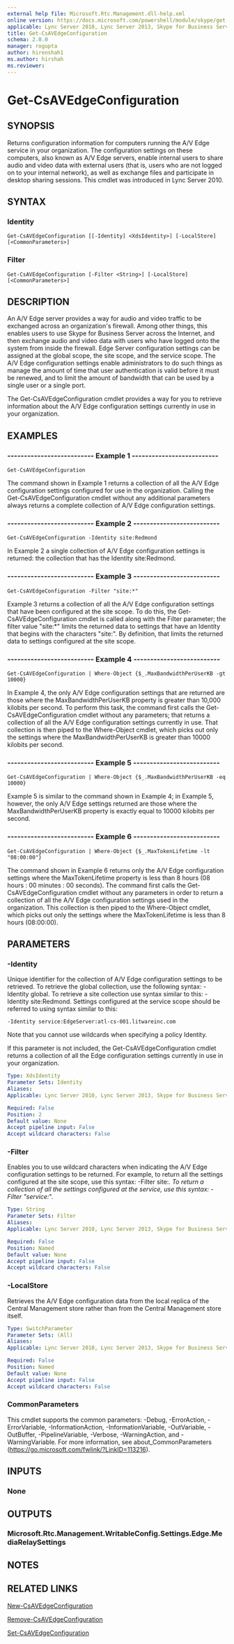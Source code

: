 ```yaml
---
external help file: Microsoft.Rtc.Management.dll-help.xml
online version: https://docs.microsoft.com/powershell/module/skype/get-csavedgeconfiguration
applicable: Lync Server 2010, Lync Server 2013, Skype for Business Server 2015, Skype for Business Server 2019
title: Get-CsAVEdgeConfiguration
schema: 2.0.0
manager: rogupta
author: hirenshah1
ms.author: hirshah
ms.reviewer:
---
```


# Get-CsAVEdgeConfiguration

## SYNOPSIS
Returns configuration information for computers running the A/V Edge service in your organization.
The configuration settings on these computers, also known as A/V Edge servers, enable internal users to share audio and video data with external users (that is, users who are not logged on to your internal network), as well as exchange files and participate in desktop sharing sessions.
This cmdlet was introduced in Lync Server 2010.


## SYNTAX

### Identity
```
Get-CsAVEdgeConfiguration [[-Identity] <XdsIdentity>] [-LocalStore] [<CommonParameters>]
```

### Filter
```
Get-CsAVEdgeConfiguration [-Filter <String>] [-LocalStore] [<CommonParameters>]
```

## DESCRIPTION
An A/V Edge server provides a way for audio and video traffic to be exchanged across an organization's firewall.
Among other things, this enables users to use Skype for Business Server across the Internet, and then exchange audio and video data with users who have logged onto the system from inside the firewall.
Edge Server configuration settings can be assigned at the global scope, the site scope, and the service scope.
The A/V Edge configuration settings enable administrators to do such things as manage the amount of time that user authentication is valid before it must be renewed, and to limit the amount of bandwidth that can be used by a single user or a single port.

The Get-CsAVEdgeConfiguration cmdlet provides a way for you to retrieve information about the A/V Edge configuration settings currently in use in your organization.


## EXAMPLES

### -------------------------- Example 1 --------------------------
```
Get-CsAVEdgeConfiguration
```

The command shown in Example 1 returns a collection of all the A/V Edge configuration settings configured for use in the organization.
Calling the Get-CsAVEdgeConfiguration cmdlet without any additional parameters always returns a complete collection of A/V Edge configuration settings.

### -------------------------- Example 2 --------------------------
```
Get-CsAVEdgeConfiguration -Identity site:Redmond
```

In Example 2 a single collection of A/V Edge configuration settings is returned: the collection that has the Identity site:Redmond.

### -------------------------- Example 3 --------------------------
```
Get-CsAVEdgeConfiguration -Filter "site:*"
```

Example 3 returns a collection of all the A/V Edge configuration settings that have been configured at the site scope.
To do this, the Get-CsAVEdgeConfiguration cmdlet is called along with the Filter parameter; the filter value "site:*" limits the returned data to settings that have an Identity that begins with the characters "site:".
By definition, that limits the returned data to settings configured at the site scope.

### -------------------------- Example 4 --------------------------
```
Get-CsAVEdgeConfiguration | Where-Object {$_.MaxBandwidthPerUserKB -gt 10000}
```

In Example 4, the only A/V Edge configuration settings that are returned are those where the MaxBandwidthPerUserKB property is greater than 10,000 kilobits per second.
To perform this task, the command first calls the Get-CsAVEdgeConfiguration cmdlet without any parameters; that returns a collection of all the A/V Edge configuration settings currently in use.
That collection is then piped to the Where-Object cmdlet, which picks out only the settings where the MaxBandwidthPerUserKB is greater than 10000 kilobits per second.

### -------------------------- Example 5 --------------------------
```
Get-CsAVEdgeConfiguration | Where-Object {$_.MaxBandwidthPerUserKB -eq 10000}
```

Example 5 is similar to the command shown in Example 4; in Example 5, however, the only A/V Edge settings returned are those where the MaxBandwidthPerUserKB property is exactly equal to 10000 kilobits per second.

### -------------------------- Example 6 --------------------------
```
Get-CsAVEdgeConfiguration | Where-Object {$_.MaxTokenLifetime -lt "08:00:00"}
```

The command shown in Example 6 returns only the A/V Edge configuration settings where the MaxTokenLifetime property is less than 8 hours (08 hours : 00 minutes : 00 seconds).
The command first calls the Get-CsAVEdgeConfiguration cmdlet without any parameters in order to return a collection of all the A/V Edge configuration settings used in the organization.
This collection is then piped to the Where-Object cmdlet, which picks out only the settings where the MaxTokenLifetime is less than 8 hours (08:00:00).


## PARAMETERS

### -Identity
Unique identifier for the collection of A/V Edge configuration settings to be retrieved.
To retrieve the global collection, use the following syntax: -Identity global.
To retrieve a site collection use syntax similar to this: -Identity site:Redmond.
Settings configured at the service scope should be referred to using syntax similar to this: 

`-Identity service:EdgeServer:atl-cs-001.litwareinc.com`

Note that you cannot use wildcards when specifying a policy Identity.

If this parameter is not included, the Get-CsAVEdgeConfiguration cmdlet returns a collection of all the Edge configuration settings currently in use in your organization.

```yaml
Type: XdsIdentity
Parameter Sets: Identity
Aliases: 
Applicable: Lync Server 2010, Lync Server 2013, Skype for Business Server 2015, Skype for Business Server 2019

Required: False
Position: 2
Default value: None
Accept pipeline input: False
Accept wildcard characters: False
```

### -Filter
Enables you to use wildcard characters when indicating the A/V Edge configuration settings to be returned.
For example, to return all the settings configured at the site scope, use this syntax: -Filter site:*.
To return a collection of all the settings configured at the service, use this syntax: -Filter "service:*".

```yaml
Type: String
Parameter Sets: Filter
Aliases: 
Applicable: Lync Server 2010, Lync Server 2013, Skype for Business Server 2015, Skype for Business Server 2019

Required: False
Position: Named
Default value: None
Accept pipeline input: False
Accept wildcard characters: False
```

### -LocalStore
Retrieves the A/V Edge configuration data from the local replica of the Central Management store rather than from the Central Management store itself.

```yaml
Type: SwitchParameter
Parameter Sets: (All)
Aliases: 
Applicable: Lync Server 2010, Lync Server 2013, Skype for Business Server 2015, Skype for Business Server 2019

Required: False
Position: Named
Default value: None
Accept pipeline input: False
Accept wildcard characters: False
```

### CommonParameters
This cmdlet supports the common parameters: -Debug, -ErrorAction, -ErrorVariable, -InformationAction, -InformationVariable, -OutVariable, -OutBuffer, -PipelineVariable, -Verbose, -WarningAction, and -WarningVariable. For more information, see about_CommonParameters (https://go.microsoft.com/fwlink/?LinkID=113216).


## INPUTS

### None


## OUTPUTS

### Microsoft.Rtc.Management.WritableConfig.Settings.Edge.MediaRelaySettings


## NOTES


## RELATED LINKS

[New-CsAVEdgeConfiguration](New-CsAVEdgeConfiguration.md)

[Remove-CsAVEdgeConfiguration](Remove-CsAVEdgeConfiguration.md)

[Set-CsAVEdgeConfiguration](Set-CsAVEdgeConfiguration.md)

